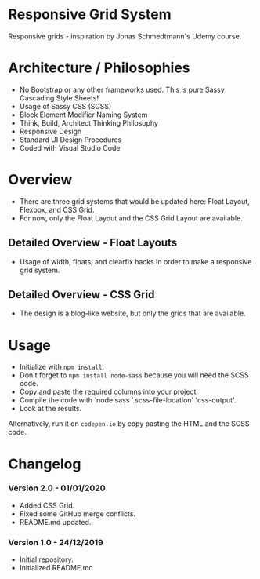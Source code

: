 # Responsive Grid System
Responsive grids - inspiration by Jonas Schmedtmann's Udemy course.

# Architecture / Philosophies
- No Bootstrap or any other frameworks used. This is pure Sassy Cascading Style Sheets!
- Usage of Sassy CSS (SCSS)
- Block Element Modifier Naming System
- Think, Build, Architect Thinking Philosophy
- Responsive Design
- Standard UI Design Procedures
- Coded with Visual Studio Code

# Overview
- There are three grid systems that would be updated here: Float Layout, Flexbox, and CSS Grid.
- For now, only the Float Layout and the CSS Grid Layout are available.

## Detailed Overview - Float Layouts
- Usage of width, floats, and clearfix hacks in order to make a responsive grid system.

## Detailed Overview - CSS Grid
- The design is a blog-like website, but only the grids that are available.

# Usage
- Initialize with `npm install`.
- Don't forget to `npm install node-sass` because you will need the SCSS code.
- Copy and paste the required columns into your project.
- Compile the code with `node:sass '.scss-file-location' 'css-output'.
- Look at the results.

Alternatively, run it on `codepen.io` by copy pasting the HTML and the SCSS code.

# Changelog
### Version 2.0 - 01/01/2020
- Added CSS Grid.
- Fixed some GitHub merge conflicts.
- README.md updated.

### Version 1.0 - 24/12/2019
- Initial repository.
- Initialized README.md
